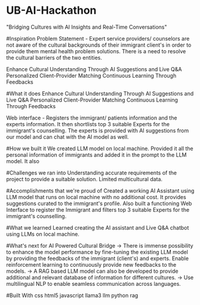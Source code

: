 # UB-AI-Hackathon
"Bridging Cultures with AI Insights and Real-Time Conversations"

#Inspiration
Problem Statement - Expert service providers/ counselors are not aware of the cultural backgrounds of their immigrant client's in order to provide them mental health problem solutions. There is a need to resolve the cultural barriers of the two entities.

Enhance Cultural Understanding Through AI Suggestions and Live Q&A Personalized Client-Provider Matching Continuous Learning Through Feedbacks

#What it does
Enhance Cultural Understanding Through AI Suggestions and Live Q&A Personalized Client-Provider Matching Continuous Learning Through Feedbacks

Web interface - Registers the immigrant/ patients information and the experts information. It then shortlists top 3 suitable Experts for the immigrant's counselling. The experts is provided with AI suggestions from our model and can chat with the AI model as well.

#How we built it
We created LLM model on local machine. Provided it all the personal information of immigrants and added it in the prompt to the LLM model. It also

#Challenges we ran into
Understanding accurate requirements of the project to provide a suitable solution. Limited multicultural data.

#Accomplishments that we're proud of
Created a working AI Assistant using LLM model that runs on local machine with no additional cost. It provides suggestions curated to the immigrant's profile. Also built a functioning Web Interface to register the Immigrant and filters top 3 suitable Experts for the immigrant's counselling.

#What we learned
Learned creating the AI assistant and Live Q&A chatbot using LLMs on local machine.

#What's next for AI Powered Cultural Bridge
-> There is immense possibility to enhance the model performance by fine-tuning the existing LLM model by providing the feedbacks of the immigrant (client's) and experts. Enable reinforcement learning to continuously provide new feedbacks to the models. -> A RAG based LLM model can also be developed to provide additional and relevant database of information for different cultures. -> Use multilingual NLP to enable seamless communication across languages.

#Built With
css
html5
javascript
llama3
llm
python
rag

